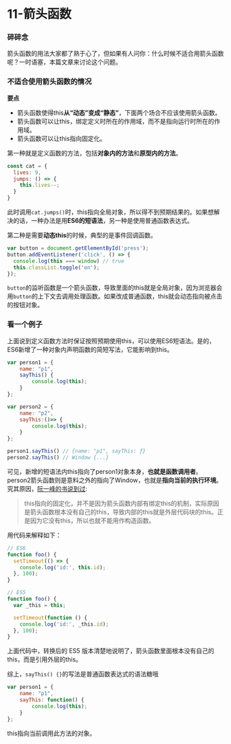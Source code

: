 # 11-箭头函数

### 碎碎念

箭头函数的用法大家都了熟于心了，但如果有人问你：什么时候不适合用箭头函数呢？一时语塞，本篇文章来讨论这个问题。

### 不适合使用箭头函数的情况

**要点**

- 箭头函数使得this**从“动态”变成“静态”**，下面两个场合不应该使用箭头函数。
- 箭头函数可以让this，绑定定义时所在的作用域，而不是指向运行时所在的作用域。
- 箭头函数可以让this指向固定化。

第一种就是定义函数的方法，包括**对象内的方法**和**原型内的方法**。

```js
const cat = {
  lives: 9,
  jumps: () => {
    this.lives--;
  }
}
```

此时调用`cat.jumps()`时，this指向全局对象，所以得不到预期结果的。如果想解决的话，一种办法是用**ES6的短语法**，另一种是使用普通函数表达式。

第二种是需要**动态this**的时候，典型的是事件回调函数。

```js
var button = document.getElementById('press');
button.addEventListener('click', () => {
  console.log(this === window) // true
  this.classList.toggle('on');
});
```

`button`的监听函数是一个箭头函数，导致里面的this就是全局对象，因为浏览器会用`button`的上下文去调用处理函数。如果改成普通函数，this就会动态指向被点击的按钮对象。

### 看一个例子

上面说到定义函数方法时保证按照预期使用this，可以使用ES6短语法。是的，ES6新增了一种对象内声明函数的简短写法，它能影响到this。

```js
var person1 = {
    name: "p1",
    sayThis() {
        console.log(this);
    }
};

var person2 = {
    name: "p2",
    sayThis:()=> {
        console.log(this);
    }
};

person1.sayThis() // {name: "p1", sayThis: ƒ}
person2.sayThis() // Window {...}
```

可见，新增的短语法内this指向了person1对象本身，**也就是函数调用者**。person2箭头函数则是意料之外的指向了Window，也就是**指向当前的执行环境**。究其原因，[阮一峰的书说到过](http://es6.ruanyifeng.com/#docs/function#%E7%AE%AD%E5%A4%B4%E5%87%BD%E6%95%B0):

> this指向的固定化，并不是因为箭头函数内部有绑定this的机制，实际原因是箭头函数根本没有自己的this，导致内部的this就是外层代码块的this。正是因为它没有this，所以也就不能用作构造函数。

用代码来解释如下：

```js
// ES6
function foo() {
  setTimeout(() => {
    console.log('id:', this.id);
  }, 100);
}

// ES5
function foo() {
  var _this = this;

  setTimeout(function () {
    console.log('id:', _this.id);
  }, 100);
}
```

上面代码中，转换后的 ES5 版本清楚地说明了，箭头函数里面根本没有自己的this，而是引用外层的this。


综上，`sayThis() {}`的写法是普通函数表达式的语法糖哦

```js
var person1 = {
    name: "p1",
    sayThis: function() {
        console.log(this);
    }
};
```

this指向当前调用此方法的对象。